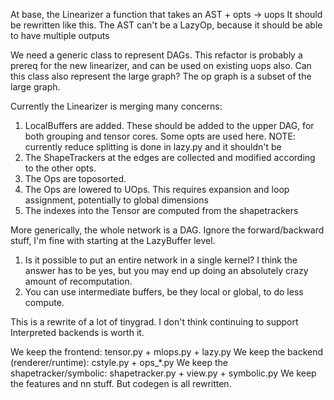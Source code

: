 At base, the Linearizer a function that takes an AST + opts -> uops
It should be rewritten like this. The AST can't be a LazyOp, because it should be able to have multiple outputs

We need a generic class to represent DAGs.
This refactor is probably a prereq for the new linearizer, and can be used on existing uops also.
Can this class also represent the large graph? The op graph is a subset of the large graph.

Currently the Linearizer is merging many concerns:

1. LocalBuffers are added. These should be added to the upper DAG, for both grouping and tensor cores. Some opts are used here. NOTE: currently reduce splitting is done in lazy.py and it shouldn't be
2. The ShapeTrackers at the edges are collected and modified according to the other opts.
3. The Ops are toposorted.
4. The Ops are lowered to UOps. This requires expansion and loop assignment, potentially to global dimensions
5. The indexes into the Tensor are computed from the shapetrackers

More generically, the whole network is a DAG. Ignore the forward/backward stuff, I'm fine with starting at the LazyBuffer level.

1. Is it possible to put an entire network in a single kernel? I think the answer has to be yes, but you may end up doing an absolutely crazy amount of recomputation.
2. You can use intermediate buffers, be they local or global, to do less compute.

This is a rewrite of a lot of tinygrad. I don't think continuing to support Interpreted backends is worth it.

We keep the frontend: tensor.py + mlops.py + lazy.py
We keep the backend (renderer/runtime): cstyle.py + ops_*.py
We keep the shapetracker/symbolic: shapetracker.py + view.py + symbolic.py
We keep the features and nn stuff.
But codegen is all rewritten.


